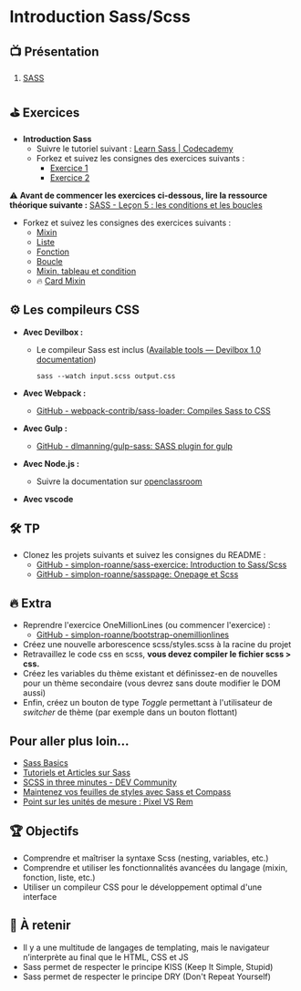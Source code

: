 ﻿# Introduction Sass/Scss

## 📺 Présentation
1. [SASS](https://docs.google.com/presentation/d/1tp6s6S3ly8hd5uiGJTlGSUhCaBIugNrOXo4EhGXKNG8/edit#slide=id.p)


## ⛳ Exercices
- **Introduction Sass**
  - Suivre le tutoriel suivant : [Learn Sass | Codecademy](https://www.codecademy.com/courses/learn-sass/lessons/hello-sass/exercises/hello-sass)
  - Forkez et suivez les consignes des exercices suivants :
    - [Exercice 1](https://codepen.io/PedroIdmkr/pen/WWmdZx)
    - [Exercice 2](https://codepen.io/J-r-my-Michel/pen/OJqxPVb)

⚠️ **Avant de commencer les exercices ci-dessous, lire la ressource théorique suivante :**
[SASS - Leçon 5 : les conditions et les boucles]([https://www.ice-dev.com/decoupe-html-css/sass-lecon-5-les-conditions-et-les-boucles/](https://grafikart.fr/tutoriels/sass-conditions-1106#autoplay))

- Forkez et suivez les consignes des exercices suivants :
  - [Mixin](https://codepen.io/J-r-my-Michel/pen/BabwyzW)
  - [Liste](https://codepen.io/PedroIdmkr/pen/wZOdmp)
  - [Fonction](https://codepen.io/PedroIdmkr/pen/YMgVJN)
  - [Boucle](https://codepen.io/PedroIdmkr/pen/oOVwGG)
  - [Mixin, tableau et condition](https://codepen.io/J-r-my-Michel/pen/BabwNpO)
  - 🔥 [Card Mixin](https://codepen.io/J-r-my-Michel/pen/mdoKWYz)

## ⚙️ Les compileurs CSS

- **Avec Devilbox :**
  - Le compileur Sass est inclus ([Available tools — Devilbox 1.0 documentation](https://devilbox.readthedocs.io/en/latest/readings/available-tools.html))
    ```
    sass --watch input.scss output.css
    ```

- **Avec Webpack :**
  - [GitHub - webpack-contrib/sass-loader: Compiles Sass to CSS](https://github.com/webpack-contrib/sass-loader)

- **Avec Gulp :**
  - [GitHub - dlmanning/gulp-sass: SASS plugin for gulp](https://github.com/dlmanning/gulp-sass#readme)

- **Avec Node.js :**
  - Suivre la documentation sur [openclassroom](https://openclassrooms.com/fr/courses/8069761-simplifiez-vous-le-css-avec-sass?archived-source=6106181)

- **Avec vscode**

## 🛠 TP
- Clonez les projets suivants et suivez les consignes du README :
  - [GitHub - simplon-roanne/sass-exercice: Introduction to Sass/Scss](https://github.com/g404-dev-web/sass-exercice)
  - [GitHub - simplon-roanne/sasspage: Onepage et Scss](https://github.com/g404-dev-web/sasspage)

## 🔥 Extra
- Reprendre l'exercice OneMillionLines (ou commencer l'exercice) :
  - [GitHub - simplon-roanne/bootstrap-onemillionlines](https://github.com/g404-dev-web/bootstrap-onemillionlines)
- Créez une nouvelle arborescence scss/styles.scss à la racine du projet
- Retravaillez le code css en scss, **vous devez compiler le fichier scss > css.**
- Créez les variables du thème existant et définissez-en de nouvelles pour un thème secondaire (vous devrez sans doute modifier le DOM aussi)
- Enfin, créez un bouton de type *Toggle* permettant à l'utilisateur de *switcher* de thème (par exemple dans un bouton flottant)

## Pour aller plus loin...

- [Sass Basics](https://sass-lang.com/guide/)
- [Tutoriels et Articles sur Sass](https://la-cascade.io/tag/sass)
- [SCSS in three minutes - DEV Community](https://dev.to/devdiaries/scss-in-three-minutes-5hmg)
- [Maintenez vos feuilles de styles avec Sass et Compass](https://openclassrooms.com/fr/courses/3363036-maintenez-vos-feuilles-de-styles-avec-sass-et-compass?status=waiting-for-publication)
- [Point sur les unités de mesure : Pixel VS Rem](https://codepen.io/PedroIdmkr/pen/Pgvoya)

## 🏆 Objectifs
- Comprendre et maîtriser la syntaxe Scss (nesting, variables, etc.)
- Comprendre et utiliser les fonctionnalités avancées du langage (mixin, fonction, liste, etc.)
- Utiliser un compileur CSS pour le développement optimal d'une interface

## 🧠 À retenir
- Il y a une multitude de langages de templating, mais le navigateur n’interprète au final que le HTML, CSS et JS
- Sass permet de respecter le principe KISS (Keep It Simple, Stupid)
- Sass permet de respecter le principe DRY (Don't Repeat Yourself)

